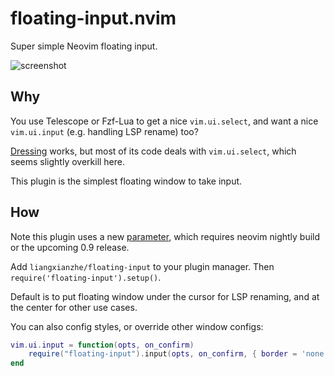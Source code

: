 # floating-input.nvim
Super simple Neovim floating input.

![screenshot](https://user-images.githubusercontent.com/1334962/219470205-7412c323-abd0-4074-9c61-da9a45432d47.jpg)

## Why

You use Telescope or Fzf-Lua to get a nice `vim.ui.select`, and want a nice `vim.ui.input` (e.g.
handling LSP rename) too?

[Dressing](https://github.com/stevearc/dressing.nvim) works, but most of its code deals with
`vim.ui.select`, which seems slightly overkill here.

This plugin is the simplest floating window to take input.

## How

Note this plugin uses a new [parameter](https://github.com/neovim/neovim/pull/20184),
which requires neovim nightly build or the upcoming 0.9 release.

Add `liangxianzhe/floating-input` to your plugin manager. Then `require('floating-input').setup()`.

Default is to put floating window under the cursor for LSP renaming, and at the center for other use cases. 

You can also config styles, or override other window configs: 
```lua
vim.ui.input = function(opts, on_confirm)
	require("floating-input").input(opts, on_confirm, { border = 'none' })
end
```
